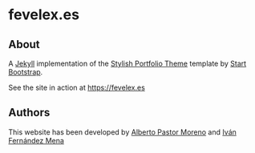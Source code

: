 # fevelex.es

## About

A [Jekyll](https://jekyllrb.com/) implementation of the [Stylish Portfolio Theme](http://startbootstrap.com/template-overviews/stylish-portfolio/) template by [Start Bootstrap](http://startbootstrap.com/).

See the site in action at https://fevelex.es

## Authors

This website has been developed by [Alberto Pastor Moreno](https://github.com/albertopastormr) and [Iván Fernández Mena](https://github.com/ivanfermena)
